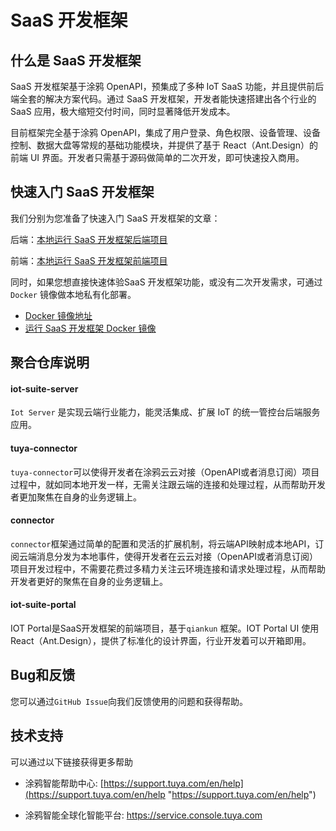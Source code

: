 # SaaS 开发框架

## 什么是 SaaS 开发框架

SaaS 开发框架基于涂鸦 OpenAPI，预集成了多种 IoT SaaS 功能，并且提供前后端全套的解决方案代码。通过 SaaS 开发框架，开发者能快速搭建出各个行业的 SaaS 应用，极大缩短交付时间，同时显著降低开发成本。

目前框架完全基于涂鸦 OpenAPI，集成了用户登录、角色权限、设备管理、设备控制、数据大盘等常规的基础功能模块，并提供了基于 React（Ant.Design）的前端 UI 界面。开发者只需基于源码做简单的二次开发，即可快速投入商用。

## 快速入门 SaaS 开发框架

我们分别为您准备了快速入门 SaaS 开发框架的文章：

后端：[本地运行 SaaS 开发框架后端项目](https://developer.tuya.com/cn/docs/iot/SaaSDevelopmentFramework_backend?id=Kaqcx9hwc9i62)

前端：[本地运行 SaaS 开发框架前端项目](https://developer.tuya.com/cn/docs/iot/SaaSDevelopmentFramework_ftontend?id=Kaqcwpn4p8guu)

同时，如果您想直接快速体验SaaS 开发框架功能，或没有二次开发需求，可通过 `Docker` 镜像做本地私有化部署。

 - [Docker 镜像地址](https://hub.docker.com/r/iotportal/iot-suite)
 - [运行 SaaS 开发框架 Docker 镜像](https://developer.tuya.com/cn/docs/iot/SaaSDevelopmentFramework_Image?id=Kapsg7pttb8f2)


## 聚合仓库说明

#### iot-suite-server
`Iot Server` 是实现云端行业能力，能灵活集成、扩展 IoT 的统一管控台后端服务应用。

#### tuya-connector
`tuya-connector`可以使得开发者在涂鸦云云对接（OpenAPI或者消息订阅）项目过程中，就如同本地开发一样，无需关注跟云端的连接和处理过程，从而帮助开发者更加聚焦在自身的业务逻辑上。

#### connector
`connector`框架通过简单的配置和灵活的扩展机制，将云端API映射成本地API，订阅云端消息分发为本地事件，使得开发者在云云对接（OpenAPI或者消息订阅）项目开发过程中，不需要花费过多精力关注云环境连接和请求处理过程，从而帮助开发者更好的聚焦在自身的业务逻辑上。

#### iot-suite-portal
IOT Portal是SaaS开发框架的前端项目，基于`qiankun` 框架。IOT Portal UI 使用 React（Ant.Design），提供了标准化的设计界面，行业开发着可以开箱即用。

## Bug和反馈

您可以通过`GitHub Issue`向我们反馈使用的问题和获得帮助。

## 技术支持

可以通过以下链接获得更多帮助

* 涂鸦智能帮助中心: [https://support.tuya.com/en/help](https://support.tuya.com/en/help "https://support.tuya.com/en/help")

* 涂鸦智能全球化智能平台: [https://service.console.tuya.com ](https://service.console.tuya.com  "https://service.console.tuya.com ")


